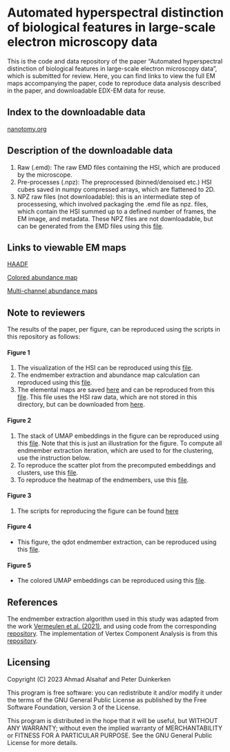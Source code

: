 # Automated hyperspectral distinction of biological features in large-scale electron microscopy data
This is the code and data repository of the paper “Automated hyperspectral distinction of biological features in large-scale electron microscopy data”, which is submitted for review. Here, you can find links to view the full EM maps accompanying the paper, code to reproduce data analysis described in the paper, and downloadable EDX-EM data for reuse.

Index to the downloadable data
---------
[nanotomy.org](http://www.nanotomy.org/PW/temp03/Duinkerken2023SUB/index.html)

Description of the downloadable data
---------
1) Raw (.emd): The raw EMD files containing the HSI, which are produced by the microscope.
2) Pre-processes (.npz): The preprocessed (binned/denoised etc.) HSI cubes saved in numpy compressed arrays, which are flattened to 2D.
3) NPZ raw files (not downloadable): this is an intermediate step of processesing, which involved packaging the .emd file as npz. files, which contain the HSI summed up to a defined number of frames, the EM image, and metadata. These NPZ files are not downloadable, but can be generated from the EMD files using this [file](https://github.com/amjams/Identify/blob/main/scripts/data_preprocessing/emd_to_npz.py).

Links to viewable EM maps
---------
[HAADF](http://www.nanotomy.org/avivator/?image_url=http://www.nanotomy.org/PW/temp03/Duinkerken2023SUB/figures/fig2/HAADF.ome.tiff)

[Colored abundance map](http://www.nanotomy.org/avivator/?image_url=http://www.nanotomy.org/PW/temp03/Duinkerken2023SUB/figures/fig2/Multicolor.ome.tiff)

[Multi-channel abundance maps](http://www.nanotomy.org/avivator/?image_url=http://www.nanotomy.org/PW/temp03/Duinkerken2023SUB/figures/fig2/abundance_maps.ome.tiff)

Note to reviewers
---------
The results of the paper, per figure, can be reproduced using the scripts in this repository as follows:
#### Figure 1
1) The visualization of the HSI can be reproduced using this [file](https://github.com/amjams/Identify/blob/main/scripts/data_visualization/Figure_1A_HSI.ipynb).
2) The endmember extraction and abundance map calculation can reproduced using this [file](https://github.com/amjams/Identify/blob/main/scripts/data_visualization/Figure_1B%2BC_UMAP%2BAbundanceMaps.ipynb).
3) The elemental maps are saved [here](https://github.com/amjams/Identify/tree/main/secondary_data/Figure1_elementmaps) and can be reproduced from this [file](https://github.com/amjams/Identify/blob/main/scripts/data_visualization/Figure_1C_ElementMaps.ipynb). This file uses the HSI raw data, which are not stored in this directory, but can be downloaded from [here](http://www.nanotomy.org/PW/temp03/Duinkerken2023SUB/index.html).
#### Figure 2
1) The stack of UMAP embeddings in the figure can be reproduced using this [file](https://github.com/amjams/Identify/blob/main/scripts/data_visualization/Figure_2A_IterativeEmbeddings.ipynb). Note that this is just an illustration for the figure. To compute all endmember extraction iteration, which are used to for the clustering, use the instruction below.
2) To reproduce the scatter plot from the precomputed embeddings and clusters, use this [file](https://github.com/amjams/Identify/blob/main/scripts/data_visualization/Figure_2A_Clustering.ipynb).
3) To reproduce the heatmap of the endmembers, use this [file](https://github.com/amjams/Identify/blob/main/scripts/data_visualization/Figure_2C_HeatMap.ipynb).
#### Figure 3
1) The scripts for reproducing the figure can be found [here](https://github.com/amjams/Identify/tree/main/scripts/data_analysis/segmentation)
#### Figure 4
- This figure, the qdot endmember extraction, can be reproduced using this [file](https://github.com/amjams/Identify/blob/main/scripts/data_visualization/Figure_S1_QDVCA.ipynb).
#### Figure 5
- The colored UMAP embeddings can be reproduced using this [file](https://github.com/amjams/Identify/blob/main/scripts/data_visualization/Figure_S2_ColoredUMAP.ipynb).

References
---------
The endmember extraction algorithm used in this study was adapted from the work [Vermeulen et al. (2021)](https://www.sciencedirect.com/science/article/abs/pii/S1386142521001232), and using code from the corresponding [repository](https://github.com/NU-ACCESS/UMAP). The implementation of Vertex Component Analysis is from this [repository](https://github.com/Laadr/VCA).

Licensing
---------

Copyright (C) 2023 Ahmad Alsahaf and Peter Duinkerken

This program is free software: you can redistribute it and/or modify it under the terms of the GNU General Public License as published by the Free Software Foundation, version 3 of the License.

This program is distributed in the hope that it will be useful, but WITHOUT ANY WARRANTY; without even the implied warranty of MERCHANTABILITY or FITNESS FOR A PARTICULAR PURPOSE. See the GNU General Public License for more details.
